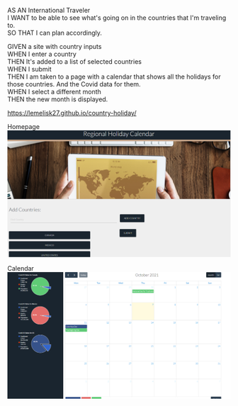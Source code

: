 AS AN International Traveler  
I WANT to be able to see what's going on in the countries that I'm traveling to.  
SO THAT I can plan accordingly.    
  
GIVEN a site with country inputs  
WHEN I enter a country  
THEN It's added to a list of selected countries  
WHEN I submit  
THEN I am taken to a page with a calendar that shows all the holidays for those countries. And the Covid data for them.  
WHEN I select a different month  
THEN the new month is displayed.    
  
https://lemelisk27.github.io/country-holiday/  
  
Homepage  
![Holiday Homepage Screenshot](images/country-holiday-home.png)  
  
Calendar  
![Holiday Calendar](images/country-holiday-cal.png)